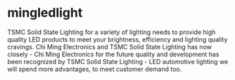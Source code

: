 mingledlight
============

TSMC Solid State Lighting for a variety of lighting needs to provide high quality LED products to meet your brightness, efficiency and lighting quality cravings. Chi Ming Electronics and TSMC Solid State Lighting has now closely - Chi Ming Electronics for the future quality and development has been recognized by TSMC Solid State Lighting - LED automotive lighting we will spend more advantages, to meet customer demand too.
